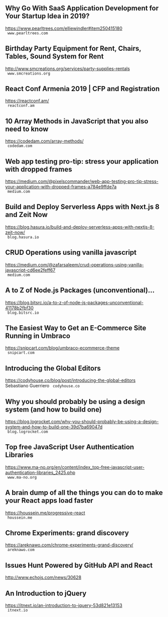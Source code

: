 ## Why Go With SaaS Application Development for Your Startup Idea in 2019?  
https://www.pearltrees.com/elliewindler#item250415180  
 ` www.pearltrees.com`
  

## Birthday Party Equipment for Rent, Chairs, Tables, Sound System for Rent  
http://www.smcreations.org/services/party-supplies-rentals  
 ` www.smcreations.org`
  

## React Conf Armenia 2019 | CFP and Registration  
https://reactconf.am/  
 ` reactconf.am`
  

## 10 Array Methods in JavaScript that you also need to know  
https://codedam.com/array-methods/  
 ` codedam.com`
  

## Web app testing pro-tip: stress your application with dropped frames  
https://medium.com/@pixelscommander/web-app-testing-pro-tip-stress-your-application-with-dropped-frames-a784e9ffde7a  
 ` medium.com`
  

## Build and Deploy Serverless Apps with Next.js 8 and Zeit Now  
https://blog.hasura.io/build-and-deploy-serverless-apps-with-nextjs-8-zeit-now/  
 ` blog.hasura.io`
  

## CRUD Operations using vanilla javascript  
https://medium.com/@zafarsaleem/crud-operations-using-vanilla-javascript-cd6ee2feff67  
 ` medium.com`
  

## A to Z of Node.js Packages (unconventional)…  
https://blog.bitsrc.io/a-to-z-of-node-js-packages-unconventional-41178b2fbf30  
 ` blog.bitsrc.io`
  

## The Easiest Way to Get an E-Commerce Site Running in Umbraco  
https://snipcart.com/blog/umbraco-ecommerce-theme  
 ` snipcart.com`
  

## Introducing the Global Editors  
https://codyhouse.co/blog/post/introducing-the-global-editors  
Sebastiano Guerriero ` codyhouse.co`
  

## Why you should probably be using a design system (and how to build one)  
https://blog.logrocket.com/why-you-should-probably-be-using-a-design-system-and-how-to-build-one-39d7ba69047d  
 ` blog.logrocket.com`
  

## Top free JavaScript User Authentication Libraries  
https://www.ma-no.org/en/content/index_top-free-javascript-user-authentication-libraries_2425.php  
 ` www.ma-no.org`
  

## A brain dump of all the things you can do to make your React apps load faster  
https://houssein.me/progressive-react  
 ` houssein.me`
  

## Chrome Experiments: grand discovery  
https://areknawo.com/chrome-experiments-grand-discovery/  
 ` areknawo.com`
  

## Issues Hunt Powered by GitHub API and React  
http://www.echojs.com/news/30628  
 
  

## An Introduction to jQuery  
https://itnext.io/an-introduction-to-jquery-53d821e13153  
 ` itnext.io`
  

